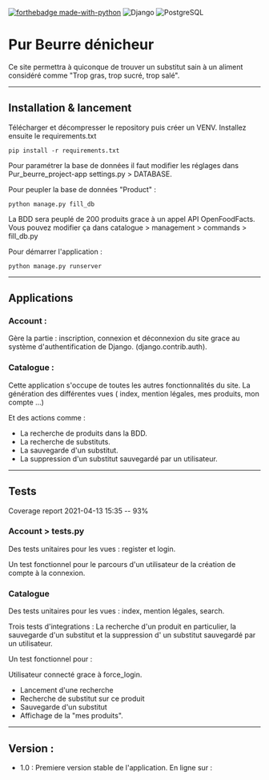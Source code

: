 [![forthebadge made-with-python](http://ForTheBadge.com/images/badges/made-with-python.svg)](https://www.python.org/)
<img alt="Django" src="https://img.shields.io/badge/Django-092E20?style=for-the-badge&logo=django&logoColor=white"/>
<img alt="PostgreSQL" src="https://img.shields.io/badge/PostgreSQL-316192?style=for-the-badge&logo=postgresql&logoColor=white"/>

# Pur Beurre dénicheur

Ce site permettra à quiconque de trouver un substitut sain à un aliment considéré comme "Trop gras, trop sucré, trop
salé".

--------------------------------------------

## Installation & lancement ##

Télécharger et décompresser le repository puis créer un VENV. Installez ensuite le requirements.txt

    pip install -r requirements.txt

Pour paramétrer la base de données il faut modifier les réglages dans Pur_beurre_project-app settings.py > DATABASE.

Pour peupler la base de données "Product" :

    python manage.py fill_db

La BDD sera peuplé de 200 produits grace à un appel API OpenFoodFacts. Vous pouvez modifier ça dans catalogue >
management > commands > fill_db.py

Pour démarrer l'application :

    python manage.py runserver 

--------------------------------------------

## Applications  ##

### Account : ###

Gère la partie : inscription, connexion et déconnexion du site grace au système d'authentification de Django.
(django.contrib.auth).

### Catalogue : ###

Cette application s'occupe de toutes les autres fonctionnalités du site. La génération des différentes vues ( index,
mention légales, mes produits, mon compte ...)

Et des actions comme :

- La recherche de produits dans la BDD.
- La recherche de substituts.
- La sauvegarde d'un substitut.
- La suppression d'un substitut sauvegardé par un utilisateur.

--------------------------------------------

## Tests ##

Coverage report 2021-04-13 15:35 -- 93%

### Account > tests.py ###

Des tests unitaires pour les vues : register et login.

Un test fonctionnel pour le parcours d'un utilisateur de la création de compte à la connexion.

### Catalogue ###

Des tests unitaires pour les vues : index, mention légales, search.

Trois tests d'integrations : La recherche d'un produit en particulier, la sauvegarde d'un substitut et la suppression d'
un substitut sauvegardé par un utilisateur.

Un test fonctionnel pour :

Utilisateur connecté grace à force_login.

- Lancement d'une recherche
- Recherche de substitut sur ce produit
- Sauvegarde d'un substitut
- Affichage de la "mes produits".

--------------------------------------------

## Version : ##

- 1.0 : Premiere version stable de l'application. En ligne sur : 